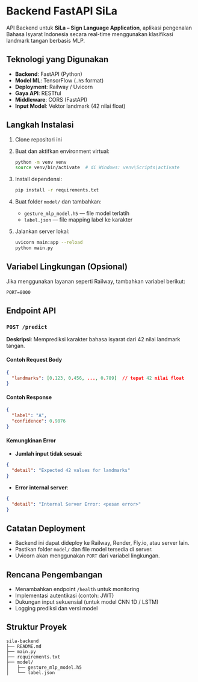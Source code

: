 # Backend FastAPI SiLa

API Backend untuk **SiLa – Sign Language Application**, aplikasi pengenalan Bahasa Isyarat Indonesia secara real-time menggunakan klasifikasi landmark tangan berbasis MLP.

## Teknologi yang Digunakan

- **Backend**: FastAPI (Python)
- **Model ML**: TensorFlow (`.h5` format)
- **Deployment**: Railway / Uvicorn
- **Gaya API**: RESTful
- **Middleware**: CORS (FastAPI)
- **Input Model**: Vektor landmark (42 nilai float)

## Langkah Instalasi

1. Clone repositori ini
2. Buat dan aktifkan environment virtual:
   ```bash
   python -m venv venv
   source venv/bin/activate  # di Windows: venv\Scripts\activate
   ```
3. Install dependensi:
   ```bash
   pip install -r requirements.txt
   ```
4. Buat folder `model/` dan tambahkan:
   - `gesture_mlp_model.h5` — file model terlatih
   - `label.json` — file mapping label ke karakter

5. Jalankan server lokal:
   ```bash
   uvicorn main:app --reload
   python main.py
   ```

## Variabel Lingkungan (Opsional)

Jika menggunakan layanan seperti Railway, tambahkan variabel berikut:

```
PORT=8000
```

## Endpoint API

### `POST /predict`

**Deskripsi**: Memprediksi karakter bahasa isyarat dari 42 nilai landmark tangan.

#### Contoh Request Body

```json
{
  "landmarks": [0.123, 0.456, ..., 0.789]  // tepat 42 nilai float
}
```

#### Contoh Response

```json
{
  "label": "A",
  "confidence": 0.9876
}
```

#### Kemungkinan Error

- **Jumlah input tidak sesuai**:
```json
{
  "detail": "Expected 42 values for landmarks"
}
```

- **Error internal server**:
```json
{
  "detail": "Internal Server Error: <pesan error>"
}
```

## Catatan Deployment

- Backend ini dapat dideploy ke Railway, Render, Fly.io, atau server lain.
- Pastikan folder `model/` dan file model tersedia di server.
- Uvicorn akan menggunakan `PORT` dari variabel lingkungan.

## Rencana Pengembangan

- Menambahkan endpoint `/health` untuk monitoring
- Implementasi autentikasi (contoh: JWT)
- Dukungan input sekuensial (untuk model CNN 1D / LSTM)
- Logging prediksi dan versi model

## Struktur Proyek

```
sila-backend
├── README.md
├── main.py
├── requirements.txt
├── model/
│   ├── gesture_mlp_model.h5
│   └── label.json
```
